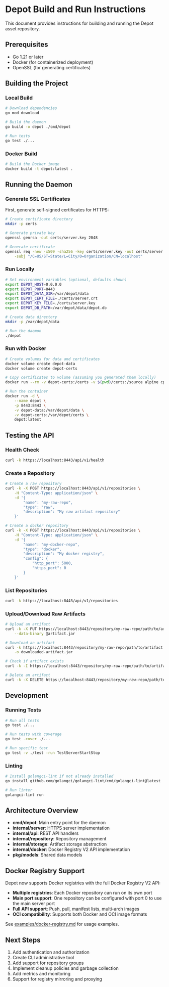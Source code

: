 # Depot Build and Run Instructions

This document provides instructions for building and running the Depot asset repository.

## Prerequisites

- Go 1.21 or later
- Docker (for containerized deployment)
- OpenSSL (for generating certificates)

## Building the Project

### Local Build

```bash
# Download dependencies
go mod download

# Build the daemon
go build -o depot ./cmd/depot

# Run tests
go test ./...
```

### Docker Build

```bash
# Build the Docker image
docker build -t depot:latest .
```

## Running the Daemon

### Generate SSL Certificates

First, generate self-signed certificates for HTTPS:

```bash
# Create certificate directory
mkdir -p certs

# Generate private key
openssl genrsa -out certs/server.key 2048

# Generate certificate
openssl req -new -x509 -sha256 -key certs/server.key -out certs/server.crt -days 365 \
    -subj "/C=US/ST=State/L=City/O=Organization/CN=localhost"
```

### Run Locally

```bash
# Set environment variables (optional, defaults shown)
export DEPOT_HOST=0.0.0.0
export DEPOT_PORT=8443
export DEPOT_DATA_DIR=/var/depot/data
export DEPOT_CERT_FILE=./certs/server.crt
export DEPOT_KEY_FILE=./certs/server.key
export DEPOT_DB_PATH=/var/depot/data/depot.db

# Create data directory
mkdir -p /var/depot/data

# Run the daemon
./depot
```

### Run with Docker

```bash
# Create volumes for data and certificates
docker volume create depot-data
docker volume create depot-certs

# Copy certificates to volume (assuming you generated them locally)
docker run --rm -v depot-certs:/certs -v $(pwd)/certs:/source alpine cp -r /source/. /certs/

# Run the container
docker run -d \
    --name depot \
    -p 8443:8443 \
    -v depot-data:/var/depot/data \
    -v depot-certs:/var/depot/certs \
    depot:latest
```

## Testing the API

### Health Check

```bash
curl -k https://localhost:8443/api/v1/health
```

### Create a Repository

```bash
# Create a raw repository
curl -k -X POST https://localhost:8443/api/v1/repositories \
    -H "Content-Type: application/json" \
    -d '{
        "name": "my-raw-repo",
        "type": "raw",
        "description": "My raw artifact repository"
    }'

# Create a docker repository
curl -k -X POST https://localhost:8443/api/v1/repositories \
    -H "Content-Type: application/json" \
    -d '{
        "name": "my-docker-repo",
        "type": "docker",
        "description": "My docker registry",
        "config": {
            "http_port": 5000,
            "https_port": 0
        }
    }'
```

### List Repositories

```bash
curl -k https://localhost:8443/api/v1/repositories
```

### Upload/Download Raw Artifacts

```bash
# Upload an artifact
curl -k -X PUT https://localhost:8443/repository/my-raw-repo/path/to/artifact.jar \
    --data-binary @artifact.jar

# Download an artifact
curl -k https://localhost:8443/repository/my-raw-repo/path/to/artifact.jar \
    -o downloaded-artifact.jar

# Check if artifact exists
curl -k -I https://localhost:8443/repository/my-raw-repo/path/to/artifact.jar

# Delete an artifact
curl -k -X DELETE https://localhost:8443/repository/my-raw-repo/path/to/artifact.jar
```

## Development

### Running Tests

```bash
# Run all tests
go test ./...

# Run tests with coverage
go test -cover ./...

# Run specific test
go test -v ./test -run TestServerStartStop
```

### Linting

```bash
# Install golangci-lint if not already installed
go install github.com/golangci/golangci-lint/cmd/golangci-lint@latest

# Run linter
golangci-lint run
```

## Architecture Overview

- **cmd/depot**: Main entry point for the daemon
- **internal/server**: HTTPS server implementation
- **internal/api**: REST API handlers
- **internal/repository**: Repository management
- **internal/storage**: Artifact storage abstraction
- **internal/docker**: Docker Registry V2 API implementation
- **pkg/models**: Shared data models

## Docker Registry Support

Depot now supports Docker registries with the full Docker Registry V2 API:

- **Multiple registries**: Each Docker repository can run on its own port
- **Main port support**: One repository can be configured with port 0 to use the main server port
- **Full API support**: Push, pull, manifest lists, multi-arch images
- **OCI compatibility**: Supports both Docker and OCI image formats

See [examples/docker-registry.md](examples/docker-registry.md) for usage examples.

## Next Steps

1. Add authentication and authorization
2. Create CLI administrative tool
3. Add support for repository groups
4. Implement cleanup policies and garbage collection
5. Add metrics and monitoring
6. Support for registry mirroring and proxying